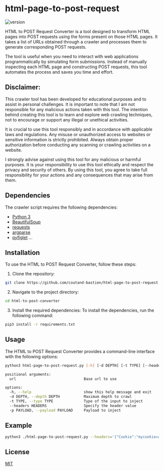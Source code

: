# html-page-to-post-request
![version](https://img.shields.io/badge/version-1.0.0-blue)

HTML to POST Request Converter is a tool designed to transform HTML pages into POST requests using the forms present on those HTML pages. It takes a list of URLs obtained through a crawler and processes them to generate corresponding POST requests.

The tool is useful when you need to interact with web applications programmatically by simulating form submissions. Instead of manually inspecting each HTML page and constructing POST requests, this tool automates the process and saves you time and effort.

## Disclaimer:

This crawler tool has been developed for educational purposes and to assist in personal challenges. It is important to note that I am not responsible for any malicious actions taken with this tool. The intention behind creating this tool is to learn and explore web crawling techniques, not to encourage or support any illegal or unethical activities.

It is crucial to use this tool responsibly and in accordance with applicable laws and regulations. Any misuse or unauthorized access to websites or sensitive information is strictly prohibited. Always obtain proper authorization before conducting any scanning or crawling activities on a website.

I strongly advise against using this tool for any malicious or harmful purposes. It is your responsibility to use this tool ethically and respect the privacy and security of others. By using this tool, you agree to take full responsibility for your actions and any consequences that may arise from them.

## Dependencies
The crawler script requires the following dependencies:
* [Python 3](https://www.python.org/downloads/)
* [BeautifulSoup](https://www.crummy.com/software/BeautifulSoup/bs4/doc/)
* [requests](https://requests.readthedocs.io/en/master/)
* [argparse](https://docs.python.org/3/library/argparse.html)
* [pyfiglet](https://pypi.org/project/pyfiglet/)
...

## Installation
To use the HTML to POST Request Converter, follow these steps:

1. Clone the repository:
```bash
git clone https://github.com/coutand-bastien/html-page-to-post-request.git
```
2. Navigate to the project directory:

```bash
cd html-to-post-converter
```

3. Install the required dependencies:
To install the dependencies, run the following command:
```bash
pip3 install -r requirements.txt
```

## Usage
The HTML to POST Request Converter provides a command-line interface with the following options:

```bash
python3 html-page-to-post-request.py [-h] [-d DEPTH] [-t TYPE] [--headers HEADERS] -p PAYLOAD url

positional arguments:
  url                               Base url to use

options:
  -h, --help                        show this help message and exit
  -d DEPTH, --depth DEPTH           Maximum depth to crawl
  -t TYPE, --type TYPE              Type of the input to inject
  --headers HEADERS                 Specify the header value
  -p PAYLOAD, --payload PAYLOAD     Payload to inject
```

## Example
```bash
python3 ./html-page-to-post-request.py --headers='{"Cookie":"mycookie=abcd123"}' http://exemple.com/ -p test
```

## License
[MIT](https://choosealicense.com/licenses/mit/)